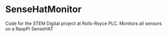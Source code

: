 # SenseHatMonitor
Code for the STEM Digital project at Rolls-Royce PLC. Monitors all sensors on a RaspPi SenseHAT
